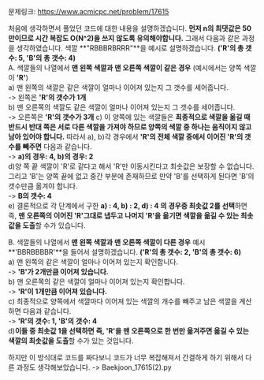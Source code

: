 문제링크: https://www.acmicpc.net/problem/17615

처음에 생각하면서 풀었던 코드에 대한 내용을 설명하겠습니다. **먼저 n의 최댓값은 50만이므로 시간 복잡도 O(N^2)을 쓰지 않도록 유의해야합니다.** 그래서 다음과 같은 과정을 생각하였습니다. 색깔 **"RBBBRBRRR"**을 예시로 설명하겠습니다. **('R'의 총 갯수: 5, 'B'의 총 갯수: 4)**  
A. 색깔들의 나열에서 **맨 왼쪽 색깔과 맨 오른쪽 색깔이 같은 경우** (예시에서는 양쪽 색깔이 **'R'**)  
 a) 맨 왼쪽의 색깔은 같은 색깔이 얼마나 이어져 있는지 그 갯수를 세어줍니다.  
 -> 왼쪽은 **'R'의 갯수가 1개**  
 b) 맨 오른쪽의 색깔도 같은 색깔이 얼마나 이어져 있는지 그 갯수를 세어줍니다.  
 -> 오른쪽은 **'R'의 갯수가 3개**
c) 이 양쪽에 있는 색깔들은 **최종적으로 색깔을 옮길 때 반드시 반대 쪽은 서로 다른 색깔을 가져야 하므로 양쪽의 색깔 중 하나는 움직이지 않고 남아 있어야 합니다.** 따라서 a), b)각 경우에서 **'R'의 전체 색깔 중에서 이어진 'R'의 갯수를 빼주면** 다음과 같습니다.  
 -> **a)의 경우: 4, b)의 경우: 2**  
 d)양 쪽 끝 색깔이 'R'로 같다고 해서 'R'만 이동시킨다고 최솟값은 보장할 수 없습니다. 그리고 'B'는 양쪽 끝에 없고 중간 부분에 존재하므로 만약 'B'를 선택하게 된다면 'B'의 갯수만큼 옮겨야 합니다.  
 -> **B의 갯수: 4**  
 e) 결론적으로 각 단계에서 구한 **a) : 4, b) : 2, d) : 4 의 경우중 최솟값 2를 선택**하면 즉, **맨 오른쪽의 이어진 'R'그대로 냅두고 나머지 'R'을 옮기면 색깔을 옮길 수 있는 최솟값을 도출**할 수가 있습니다.

B. 색깔들의 나열에서 **맨 왼쪽 색깔과 맨 오른쪽 색깔이 다른 경우** 예시 **'BBRBBBBR'**을 들어서 설명하겠습니다. **('R'의 총 갯수: 2, 'B'의 총 갯수: 6)**  
 a) 맨 왼쪽의 같은 색깔이 얼마나 이어져 있는지 확인합니다.  
 -> **'B'가 2개만큼 이어져 있습니다.**  
 b) 맨 오른쪽의 같은 색깔이 얼마나 이어져 있는지 확인합니다.  
 -> **'R'이 1개만큼 이어져 있습니다.**  
 c) 최종적으로 양쪽에서 색깔마다 이어져 있는 색깔의 개수를 빼주고 남은 색깔을 계산하면 다음과 같습니다.  
 -> **'R'의 갯수: 1, 'B'의 갯수: 4**  
 d)**이들 중 최솟값 1을 선택하면 즉, 'R'을 맨 오른쪽으로 한 번만 옮겨주면 옮길 수 있는 색깔의 최솟값을 도출**할 수가 있는 것입니다.

하지만 이 방식대로 코드를 짜다보니 코드가 너무 복잡해져서 간결하게 하기 위해서 다른 과정도 생각해보았습니다. -> Baekjoon_17615(2).py
